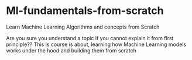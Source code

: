 # Ml-fundamentals-from-scratch
Learn Machine Learning Algorithms and concepts from Scratch

Are you sure you understand a topic if you cannot explain it from first principle?? This is course is about, learning how Machine Learning models works under the hood and building them from scratch

